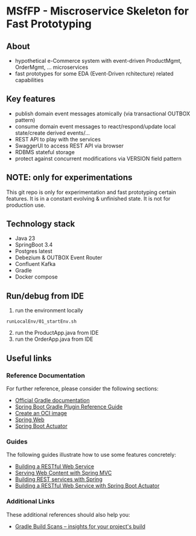 # MSfFP - Miscroservice Skeleton for Fast Prototyping


## About
* hypothetical e-Commerce system with event-driven ProductMgmt, OrderMgmt, ... microservices
* fast prototypes for some EDA (Event-Driven rchitecture) related capabilities

## Key features
* publish domain event messages atomically (via transactional OUTBOX pattern)
* consume domain event messages to react/respond/update local state/create derived events/...
* REST API to play with the services
* SwaggerUI to access REST API via browser
* RDBMS stateful storage
* protect against concurrent modifications via VERSION field pattern

## NOTE: only for experimentations
This git repo is only for experimentation and fast prototyping certain features.
It is in a constant evolving & unfinished state.
It is not for production use.

## Technology stack
* Java 23
* SpringBoot 3.4
* Postgres latest
* Debezium & OUTBOX Event Router
* Confluent Kafka 
* Gradle
* Docker compose

## Run/debug from IDE

1. run the environment locally
```
runLocalEnv/01_startEnv.sh
```

2. run the ProductApp.java from IDE
3. run the OrderApp.java from IDE

## Useful links

### Reference Documentation
For further reference, please consider the following sections:

* [Official Gradle documentation](https://docs.gradle.org)
* [Spring Boot Gradle Plugin Reference Guide](https://docs.spring.io/spring-boot/3.4.0/gradle-plugin)
* [Create an OCI image](https://docs.spring.io/spring-boot/3.4.0/gradle-plugin/packaging-oci-image.html)
* [Spring Web](https://docs.spring.io/spring-boot/3.4.0/reference/web/servlet.html)
* [Spring Boot Actuator](https://docs.spring.io/spring-boot/3.4.0/reference/actuator/index.html)

### Guides
The following guides illustrate how to use some features concretely:

* [Building a RESTful Web Service](https://spring.io/guides/gs/rest-service/)
* [Serving Web Content with Spring MVC](https://spring.io/guides/gs/serving-web-content/)
* [Building REST services with Spring](https://spring.io/guides/tutorials/rest/)
* [Building a RESTful Web Service with Spring Boot Actuator](https://spring.io/guides/gs/actuator-service/)

### Additional Links
These additional references should also help you:

* [Gradle Build Scans – insights for your project's build](https://scans.gradle.com#gradle)
